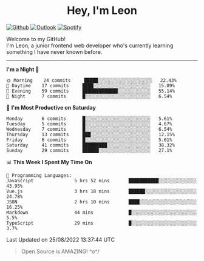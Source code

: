 <h1 align="center">Hey, I'm Leon</h1>

[![Github](https://img.shields.io/badge/-Github-000?style=flat&logo=Github&logoColor=white)](https://github.com/ooohmydawn)
[![Outlook](https://img.shields.io/badge/-Outlook-0078D4?style=flat&logo=Microsoft-Outlook&logoColor=white)](mailto:ooohmydawn@hotmail.com)
[![Spotify](https://img.shields.io/badge/-Spotify-1DB954?style=flat&logo=Spotify&logoColor=white)](https://open.spotify.com/user/tkf5c7q582tnbk7v0t9d3fsqq)
&nbsp;

Welcome to my GitHub! <br/>
I'm Leon, a junior frontend web developer who's currently learning something I have never known before.

***

<!--START_SECTION:waka-->
**I'm a Night 🦉** 

```text
🌞 Morning    24 commits     █████░░░░░░░░░░░░░░░░░░░░   22.43% 
🌆 Daytime    17 commits     ████░░░░░░░░░░░░░░░░░░░░░   15.89% 
🌃 Evening    59 commits     █████████████░░░░░░░░░░░░   55.14% 
🌙 Night      7 commits      █░░░░░░░░░░░░░░░░░░░░░░░░   6.54%

```
📅 **I'm Most Productive on Saturday** 

```text
Monday       6 commits      █░░░░░░░░░░░░░░░░░░░░░░░░   5.61% 
Tuesday      5 commits      █░░░░░░░░░░░░░░░░░░░░░░░░   4.67% 
Wednesday    7 commits      █░░░░░░░░░░░░░░░░░░░░░░░░   6.54% 
Thursday     13 commits     ███░░░░░░░░░░░░░░░░░░░░░░   12.15% 
Friday       6 commits      █░░░░░░░░░░░░░░░░░░░░░░░░   5.61% 
Saturday     41 commits     █████████░░░░░░░░░░░░░░░░   38.32% 
Sunday       29 commits     ██████░░░░░░░░░░░░░░░░░░░   27.1%

```


📊 **This Week I Spent My Time On** 

```text
💬 Programming Languages: 
JavaScript               5 hrs 52 mins       ███████████░░░░░░░░░░░░░░   43.95% 
Vue.js                   3 hrs 18 mins       ██████░░░░░░░░░░░░░░░░░░░   24.78% 
JSON                     2 hrs 10 mins       ████░░░░░░░░░░░░░░░░░░░░░   16.25% 
Markdown                 44 mins             █░░░░░░░░░░░░░░░░░░░░░░░░   5.5% 
TypeScript               29 mins             █░░░░░░░░░░░░░░░░░░░░░░░░   3.7%

```


 Last Updated on 25/08/2022 13:37:44 UTC
<!--END_SECTION:waka-->


> Open Source is AMAZING! \^o^/
